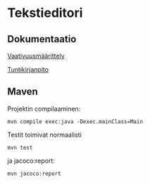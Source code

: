 # Tekstieditori
## Dokumentaatio
[Vaativuusmäärittely](https://github.com/mancato/otm-harjoitustyo/blob/master/TextEditor/dokumentaatio/vaativuusmaarittely.md)

[Tuntikirjanpito](https://github.com/mancato/otm-harjoitustyo/blob/master/TextEditor/dokumentaatio/tuntikirjanpito.md)

## Maven
Projektin compilaaminen:
```
mvn compile exec:java -Dexec.mainClass=Main

```
Testit toimivat normaalisti
```
mvn test
```
ja jacoco:report:
```
mvn jacoco:report
```

